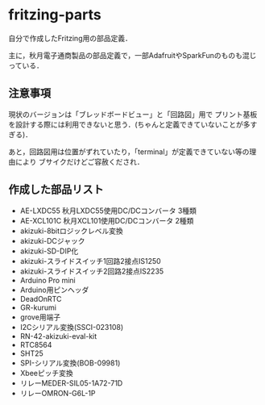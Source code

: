 # fritzing-parts
自分で作成したFritzing用の部品定義．

主に，秋月電子通商製品の部品定義で，一部AdafruitやSparkFunのものも混じっている．


## 注意事項
現状のバージョンは「ブレッドボードビュー」と「回路図」用で
プリント基板を設計する際には利用できないと思う．(ちゃんと定義できていないことが多すぎる)．

あと，回路図用は位置がずれていたり，「terminal」が定義できていない等の理由により
ブサイクだけどご容赦くだされ．

## 作成した部品リスト

* AE-LXDC55 秋月LXDC55使用DC/DCコンバータ 3種類
* AE-XCL101C 秋月XCL101使用DC/DCコンバータ 2種類
* akizuki-8bitロジックレベル変換
* akizuki-DCジャック
* akizuki-SD-DIP化
* akizuki-スライドスイッチ1回路2接点IS1250
* akizuki-スライドスイッチ2回路2接点IS2235
* Arduino Pro mini
* Arduino用ピンヘッダ
* DeadOnRTC
* GR-kurumi
* grove用端子
* I2Cシリアル変換(SSCI-023108)
* RN-42-akizuki-eval-kit
* RTC8564
* SHT25
* SPI-シリアル変換(BOB-09981)
* Xbeeピッチ変換
* リレーMEDER-SIL05-1A72-71D
* リレーOMRON-G6L-1P










